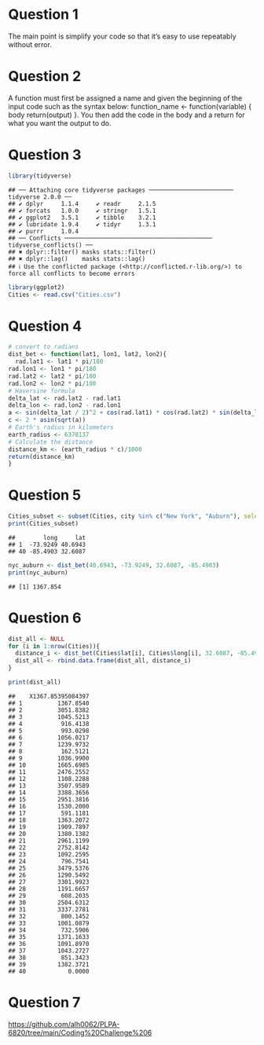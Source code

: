 # Question 1

The main point is simplify your code so that it’s easy to use repeatably
without error.

# Question 2

A function must first be assigned a name and given the beginning of the
input code such as the syntax below: function_name \<-
function(variable) { body return(output) }. You then add the code in the
body and a return for what you want the output to do.

# Question 3

``` r
library(tidyverse)
```

    ## ── Attaching core tidyverse packages ──────────────────────── tidyverse 2.0.0 ──
    ## ✔ dplyr     1.1.4     ✔ readr     2.1.5
    ## ✔ forcats   1.0.0     ✔ stringr   1.5.1
    ## ✔ ggplot2   3.5.1     ✔ tibble    3.2.1
    ## ✔ lubridate 1.9.4     ✔ tidyr     1.3.1
    ## ✔ purrr     1.0.4     
    ## ── Conflicts ────────────────────────────────────────── tidyverse_conflicts() ──
    ## ✖ dplyr::filter() masks stats::filter()
    ## ✖ dplyr::lag()    masks stats::lag()
    ## ℹ Use the conflicted package (<http://conflicted.r-lib.org/>) to force all conflicts to become errors

``` r
library(ggplot2)
Cities <- read.csv("Cities.csv")
```

# Question 4

``` r
# convert to radians
dist_bet <- function(lat1, lon1, lat2, lon2){
  rad.lat1 <- lat1 * pi/180
rad.lon1 <- lon1 * pi/180
rad.lat2 <- lat2 * pi/180
rad.lon2 <- lon2 * pi/180
# Haversine formula
delta_lat <- rad.lat2 - rad.lat1
delta_lon <- rad.lon2 - rad.lon1
a <- sin(delta_lat / 2)^2 + cos(rad.lat1) * cos(rad.lat2) * sin(delta_lon / 2)^2
c <- 2 * asin(sqrt(a)) 
# Earth's radius in kilometers
earth_radius <- 6378137
# Calculate the distance
distance_km <- (earth_radius * c)/1000
return(distance_km)
}
```

# Question 5

``` r
Cities_subset <- subset(Cities, city %in% c("New York", "Auburn"), select = c(long, lat))
print(Cities_subset)
```

    ##        long     lat
    ## 1  -73.9249 40.6943
    ## 40 -85.4903 32.6087

``` r
nyc_auburn <- dist_bet(40.6943, -73.9249, 32.6087, -85.4903)
print(nyc_auburn)
```

    ## [1] 1367.854

# Question 6

``` r
dist_all <- NULL
for (i in 1:nrow(Cities)){
  distance_i <- dist_bet(Cities$lat[i], Cities$long[i], 32.6087, -85.4903)
  dist_all <- rbind.data.frame(dist_all, distance_i)
}

print(dist_all)
```

    ##    X1367.85395084397
    ## 1          1367.8540
    ## 2          3051.8382
    ## 3          1045.5213
    ## 4           916.4138
    ## 5           993.0298
    ## 6          1056.0217
    ## 7          1239.9732
    ## 8           162.5121
    ## 9          1036.9900
    ## 10         1665.6985
    ## 11         2476.2552
    ## 12         1108.2288
    ## 13         3507.9589
    ## 14         3388.3656
    ## 15         2951.3816
    ## 16         1530.2000
    ## 17          591.1181
    ## 18         1363.2072
    ## 19         1909.7897
    ## 20         1380.1382
    ## 21         2961.1199
    ## 22         2752.8142
    ## 23         1092.2595
    ## 24          796.7541
    ## 25         3479.5376
    ## 26         1290.5492
    ## 27         3301.9923
    ## 28         1191.6657
    ## 29          608.2035
    ## 30         2504.6312
    ## 31         3337.2781
    ## 32          800.1452
    ## 33         1001.0879
    ## 34          732.5906
    ## 35         1371.1633
    ## 36         1091.8970
    ## 37         1043.2727
    ## 38          851.3423
    ## 39         1382.3721
    ## 40            0.0000

# Question 7

<https://github.com/alh0062/PLPA-6820/tree/main/Coding%20Challenge%206>
